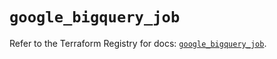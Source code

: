 # `google_bigquery_job`

Refer to the Terraform Registry for docs: [`google_bigquery_job`](https://registry.terraform.io/providers/drfaust92/google/4.16.4/docs/resources/bigquery_job).
